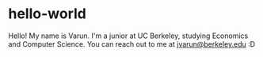 # hello-world
Hello! 
My name is Varun. I'm a junior at UC Berkeley, studying Economics and Computer Science. You can reach out to me at jvarun@berkeley.edu :D 

